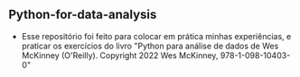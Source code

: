 ## Python-for-data-analysis

- Esse repositório foi feito para colocar em prática minhas experiências, e praticar os exercícios do livro "Python para análise de dados de
Wes McKinney (O'Reilly). Copyright 2022 Wes McKinney, 978-1-098-10403-0"